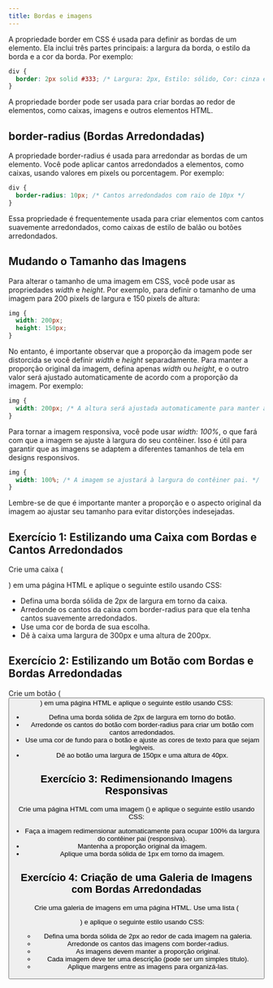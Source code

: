 ```yaml
---
title: Bordas e imagens
---
```


A propriedade border em CSS é usada para definir as bordas de um elemento. Ela inclui três partes principais: a largura da borda, o estilo da borda e a cor da borda. Por exemplo:

```css
div {
  border: 2px solid #333; /* Largura: 2px, Estilo: sólido, Cor: cinza escuro (#333) */
}
```

A propriedade border pode ser usada para criar bordas ao redor de elementos, como caixas, imagens e outros elementos HTML.

## border-radius (Bordas Arredondadas)

A propriedade border-radius é usada para arredondar as bordas de um elemento. Você pode aplicar cantos arredondados a elementos, como caixas, usando valores em pixels ou porcentagem. Por exemplo:

```css
div {
  border-radius: 10px; /* Cantos arredondados com raio de 10px */
}
```

Essa propriedade é frequentemente usada para criar elementos com cantos suavemente arredondados, como caixas de estilo de balão ou botões arredondados.

## Mudando o Tamanho das Imagens

Para alterar o tamanho de uma imagem em CSS, você pode usar as propriedades *width* e *height*. Por exemplo, para definir o tamanho de uma imagem para 200 pixels de largura e 150 pixels de altura:

```css
img {
  width: 200px;
  height: 150px;
}
```

No entanto, é importante observar que a proporção da imagem pode ser distorcida se você definir *width* e *height* separadamente. Para manter a proporção original da imagem, defina apenas *width* ou *height*, e o outro valor será ajustado automaticamente de acordo com a proporção da imagem. Por exemplo:

```css
img {
  width: 200px; /* A altura será ajustada automaticamente para manter a proporção. */
}
```

Para tornar a imagem responsiva, você pode usar *width: 100%*, o que fará com que a imagem se ajuste à largura do seu contêiner. Isso é útil para garantir que as imagens se adaptem a diferentes tamanhos de tela em designs responsivos.

```css
img {
  width: 100%; /* A imagem se ajustará à largura do contêiner pai. */
}
```

Lembre-se de que é importante manter a proporção e o aspecto original da imagem ao ajustar seu tamanho para evitar distorções indesejadas.

## Exercício 1: Estilizando uma Caixa com Bordas e Cantos Arredondados

Crie uma caixa (<div>) em uma página HTML e aplique o seguinte estilo usando CSS:

- Defina uma borda sólida de 2px de largura em torno da caixa.
- Arredonde os cantos da caixa com border-radius para que ela tenha cantos suavemente arredondados.
- Use uma cor de borda de sua escolha.
- Dê à caixa uma largura de 300px e uma altura de 200px.

## Exercício 2: Estilizando um Botão com Bordas e Bordas Arredondadas

Crie um botão (<button>) em uma página HTML e aplique o seguinte estilo usando CSS:

- Defina uma borda sólida de 2px de largura em torno do botão.
- Arredonde os cantos do botão com border-radius para criar um botão com cantos arredondados.
- Use uma cor de fundo para o botão e ajuste as cores de texto para que sejam legíveis.
- Dê ao botão uma largura de 150px e uma altura de 40px.

## Exercício 3: Redimensionando Imagens Responsivas

Crie uma página HTML com uma imagem (<img>) e aplique o seguinte estilo usando CSS:

- Faça a imagem redimensionar automaticamente para ocupar 100% da largura do contêiner pai (responsiva).
- Mantenha a proporção original da imagem.
- Aplique uma borda sólida de 1px em torno da imagem.

## Exercício 4: Criação de uma Galeria de Imagens com Bordas Arredondadas

Crie uma galeria de imagens em uma página HTML. Use uma lista (<ul>) e aplique o seguinte estilo usando CSS:

- Defina uma borda sólida de 2px ao redor de cada imagem na galeria.
- Arredonde os cantos das imagens com border-radius.
- As imagens devem manter a proporção original.
- Cada imagem deve ter uma descrição (pode ser um simples título).
- Aplique margens entre as imagens para organizá-las.
